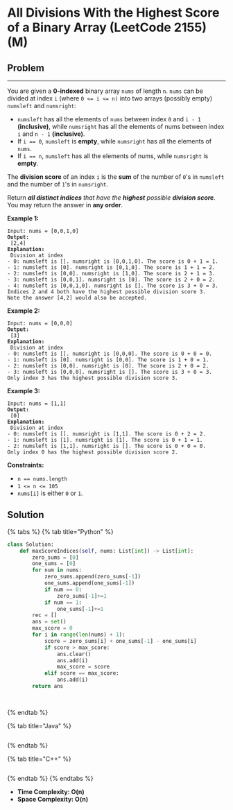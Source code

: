 # All Divisions With the Highest Score of a Binary Array (LeetCode 2155) (M)

## Problem

****

You are given a **0-indexed** binary array `nums` of length `n`. `nums` can be divided at index `i` (where `0 <= i <= n)` into two arrays (possibly empty) `numsleft` and `numsright`:

* `numsleft` has all the elements of `nums` between index `0` and `i - 1` **(inclusive)**, while `numsright` has all the elements of nums between index `i` and `n - 1` **(inclusive)**.
* If `i == 0`, `numsleft` is **empty**, while `numsright` has all the elements of `nums`.
* If `i == n`, `numsleft` has all the elements of nums, while `numsright` is **empty**.

The **division score** of an index `i` is the **sum** of the number of `0`'s in `numsleft` and the number of `1`'s in `numsright`.

Return _**all distinct indices** that have the **highest** possible **division score**_. You may return the answer in **any order**.

&#x20;

**Example 1:**

<pre><code>Input: nums = [0,0,1,0]
<strong>Output:
</strong> [2,4]
<strong>Explanation:
</strong> Division at index
- 0: numsleft is []. numsright is [0,0,1,0]. The score is 0 + 1 = 1.
- 1: numsleft is [0]. numsright is [0,1,0]. The score is 1 + 1 = 2.
- 2: numsleft is [0,0]. numsright is [1,0]. The score is 2 + 1 = 3.
- 3: numsleft is [0,0,1]. numsright is [0]. The score is 2 + 0 = 2.
- 4: numsleft is [0,0,1,0]. numsright is []. The score is 3 + 0 = 3.
Indices 2 and 4 both have the highest possible division score 3.
Note the answer [4,2] would also be accepted.</code></pre>

**Example 2:**

<pre><code>Input: nums = [0,0,0]
<strong>Output:
</strong> [3]
<strong>Explanation:
</strong> Division at index
- 0: numsleft is []. numsright is [0,0,0]. The score is 0 + 0 = 0.
- 1: numsleft is [0]. numsright is [0,0]. The score is 1 + 0 = 1.
- 2: numsleft is [0,0]. numsright is [0]. The score is 2 + 0 = 2.
- 3: numsleft is [0,0,0]. numsright is []. The score is 3 + 0 = 3.
Only index 3 has the highest possible division score 3.</code></pre>

**Example 3:**

<pre><code>Input: nums = [1,1]
<strong>Output:
</strong> [0]
<strong>Explanation:
</strong> Division at index
- 0: numsleft is []. numsright is [1,1]. The score is 0 + 2 = 2.
- 1: numsleft is [1]. numsright is [1]. The score is 0 + 1 = 1.
- 2: numsleft is [1,1]. numsright is []. The score is 0 + 0 = 0.
Only index 0 has the highest possible division score 2.</code></pre>

&#x20;

**Constraints:**

* `n == nums.length`
* `1 <= n <= 105`
* `nums[i]` is either `0` or `1`.

## Solution&#x20;

{% tabs %}
{% tab title="Python" %}
```python
class Solution:
    def maxScoreIndices(self, nums: List[int]) -> List[int]:
        zero_sums = [0]
        one_sums = [0]
        for num in nums:
            zero_sums.append(zero_sums[-1])
            one_sums.append(one_sums[-1])
            if num == 0:
                zero_sums[-1]+=1
            if num == 1:
                one_sums[-1]+=1
        rec = []
        ans = set()
        max_score = 0
        for i in range(len(nums) + 1):
            score = zero_sums[i] + one_sums[-1] - one_sums[i]
            if score > max_score:
                ans.clear()
                ans.add(i)
                max_score = score
            elif score == max_score:
                ans.add(i)
        return ans
            
        
```
{% endtab %}

{% tab title="Java" %}
```java
```
{% endtab %}

{% tab title="C++" %}
```cpp
```
{% endtab %}
{% endtabs %}

* **Time Complexity: O(n)**
* **Space Complexity: O(n)**
